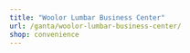 ```yaml
---
title: "Woolor Lumbar Business Center"
url: /ganta/woolor-lumbar-business-center/
shop: convenience
---
```

